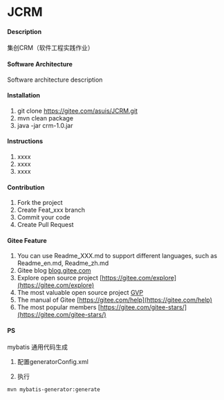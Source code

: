 # JCRM

#### Description
集创CRM（软件工程实践作业）

#### Software Architecture
Software architecture description


#### Installation

1. git clone https://gitee.com/asuis/JCRM.git
2. mvn clean package
3. java -jar crm-1.0.jar

#### Instructions

1. xxxx
2. xxxx
3. xxxx

#### Contribution

1. Fork the project
2. Create Feat_xxx branch
3. Commit your code
4. Create Pull Request


#### Gitee Feature

1. You can use Readme\_XXX.md to support different languages, such as Readme\_en.md, Readme\_zh.md
2. Gitee blog [blog.gitee.com](https://blog.gitee.com)
3. Explore open source project [https://gitee.com/explore](https://gitee.com/explore)
4. The most valuable open source project [GVP](https://gitee.com/gvp)
5. The manual of Gitee [https://gitee.com/help](https://gitee.com/help)
6. The most popular members  [https://gitee.com/gitee-stars/](https://gitee.com/gitee-stars/)

#### PS
mybatis 通用代码生成
1. 配置generatorConfig.xml

2. 执行 

``mvn mybatis-generator:generate``